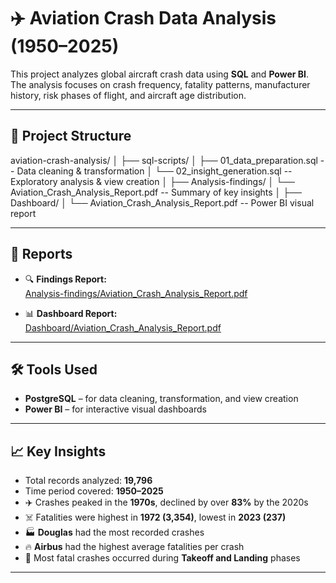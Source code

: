 # ✈️ Aviation Crash Data Analysis (1950–2025)

This project analyzes global aircraft crash data using **SQL** and **Power BI**.  
The analysis focuses on crash frequency, fatality patterns, manufacturer history, risk phases of flight, and aircraft age distribution.

---

## 📂 Project Structure

aviation-crash-analysis/
│
├── sql-scripts/
│ ├── 01_data_preparation.sql -- Data cleaning & transformation
│ └── 02_insight_generation.sql -- Exploratory analysis & view creation
│
├── Analysis-findings/
│ └── Aviation_Crash_Analysis_Report.pdf -- Summary of key insights
│
├── Dashboard/
│ └── Aviation_Crash_Analysis_Report.pdf -- Power BI visual report

---

## 📄 Reports

- 🔍 **Findings Report:**  
  [Analysis-findings/Aviation_Crash_Analysis_Report.pdf](./Analysis-findings/Aviation_Crash_Analysis_Report.pdf)

- 📊 **Dashboard Report:**  
  [Dashboard/Aviation_Crash_Analysis_Report.pdf](./Dashboard/Aviation_Crash_Analysis_Report.pdf)

---

## 🛠 Tools Used

- **PostgreSQL** – for data cleaning, transformation, and view creation  
- **Power BI** – for interactive visual dashboards  

---

## 📈 Key Insights

- Total records analyzed: **19,796**
- Time period covered: **1950–2025**
- ✈️ Crashes peaked in the **1970s**, declined by over **83%** by the 2020s
- ☠️ Fatalities were highest in **1972 (3,354)**, lowest in **2023 (237)**
- 🏭 **Douglas** had the most recorded crashes  
- 🔥 **Airbus** had the highest average fatalities per crash
- 🛫 Most fatal crashes occurred during **Takeoff and Landing** phases

---
